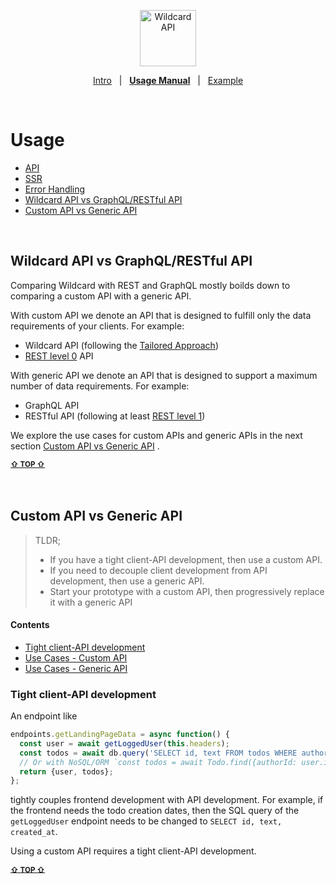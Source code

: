 <!---






    WARNING, READ THIS.
    This is a computed file. Do not edit.
    Edit `/docs/usage-manual.template.md` instead.












    WARNING, READ THIS.
    This is a computed file. Do not edit.
    Edit `/docs/usage-manual.template.md` instead.












    WARNING, READ THIS.
    This is a computed file. Do not edit.
    Edit `/docs/usage-manual.template.md` instead.












    WARNING, READ THIS.
    This is a computed file. Do not edit.
    Edit `/docs/usage-manual.template.md` instead.












    WARNING, READ THIS.
    This is a computed file. Do not edit.
    Edit `/docs/usage-manual.template.md` instead.






-->
<p align="center">
  <a href="/../../#readme">
    <img src="https://github.com/brillout/wildcard-api/raw/master/docs/images/logo-with-text.svg?sanitize=true" height=90 alt="Wildcard API"/>
  </a>
</p>
<p align='center'><a href="/../../#readme">Intro</a> &nbsp; | &nbsp; <a href="/docs/usage-manual.md#readme"><b>Usage Manual</b></a> &nbsp; | &nbsp; <a href="/example/#readme">Example</a></p>
&nbsp;

# Usage

 - [API](#api)
 - [SSR](#ssr)
 - [Error Handling](#error-handling)
 - [Wildcard API vs GraphQL/RESTful API](#wildcard-api-vs-graphqlrestful-api)
 - [Custom API vs Generic API](#custom-api-vs-generic-api)


<br/>

## Wildcard API vs GraphQL/RESTful API

Comparing Wildcard with REST and GraphQL mostly boilds down to comparing a custom API with a generic API.

With custom API we denote an API that is designed to fulfill only the data requirements of your clients.
For example:
 - Wildcard API (following the [Tailored Approach](#tailored-approach))
 - [REST level 0](https://martinfowler.com/articles/richardsonMaturityModel.html#level0) API

With generic API we denote an API that is designed to support a maximum number of data requirements.
For example:
 - GraphQL API
 - RESTful API (following at least [REST level 1](https://martinfowler.com/articles/richardsonMaturityModel.html#level1))

We explore the use cases for custom APIs and generic APIs in the next section
[Custom API vs Generic API](#custom-api-vs-generic-api)
.

<b><sub><a href="#usage">&#8679; TOP  &#8679;</a></sub></b>
<br/>
<br/>
<br/>






## Custom API vs Generic API

> TLDR;
>  - If you have a tight client-API development, then use a custom API.
>  - If you need to decouple client development from API development, then use a generic API.
>  - Start your prototype with a custom API, then progressively replace it with a generic API
#### Contents

 - [Tight client-API development](#tight-client-api-development)
 - [Use Cases - Custom API](#use-cases--custom-api)
 - [Use Cases - Generic API](#use-cases--generic-api)

### Tight client-API development

An endpoint like

~~~js
endpoints.getLandingPageData = async function() {
  const user = await getLoggedUser(this.headers);
  const todos = await db.query('SELECT id, text FROM todos WHERE authorId = ${user.id};');
  // Or with NoSQL/ORM `const todos = await Todo.find({authorId: user.id}, {fields: ['id', 'text']});`
  return {user, todos};
};
~~~

tightly couples frontend development with API development.
For example, if the frontend needs the todo creation dates,
then the SQL query of the `getLoggedUser` endpoint needs to be changed to `SELECT id, text, created_at`.

Using a custom API requires a tight client-API development.

<b><sub><a href="#usage">&#8679; TOP  &#8679;</a></sub></b>
<br/>
<br/>
<br/>









<!---






    WARNING, READ THIS.
    This is a computed file. Do not edit.
    Edit `/docs/usage-manual.template.md` instead.












    WARNING, READ THIS.
    This is a computed file. Do not edit.
    Edit `/docs/usage-manual.template.md` instead.












    WARNING, READ THIS.
    This is a computed file. Do not edit.
    Edit `/docs/usage-manual.template.md` instead.












    WARNING, READ THIS.
    This is a computed file. Do not edit.
    Edit `/docs/usage-manual.template.md` instead.












    WARNING, READ THIS.
    This is a computed file. Do not edit.
    Edit `/docs/usage-manual.template.md` instead.






-->
